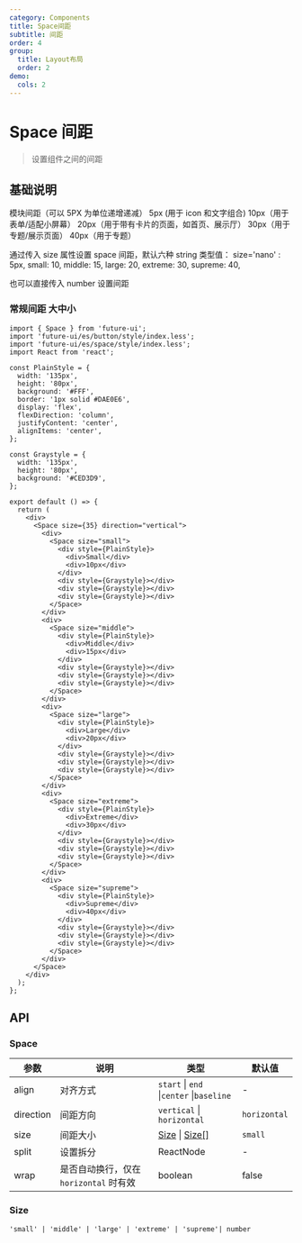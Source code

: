 ```yaml
---
category: Components
title: Space间距
subtitle: 间距
order: 4
group:
  title: Layout布局
  order: 2
demo:
  cols: 2
---
```


# Space 间距

> 设置组件之间的间距

## 基础说明

模块间距（可以 5PX 为单位递增递减）
5px (用于 icon 和文字组合)
10px（用于表单/适配小屏幕）
20px（用于带有卡片的页面，如首页、展示厅）
30px（用于专题/展示页面）
40px（用于专题）

通过传入 size 属性设置 space 间距，默认六种 string 类型值：
size='nano' : 5px,
small: 10,
middle: 15,
large: 20,
extreme: 30,
supreme: 40,

也可以直接传入 number 设置间距

### 常规间距 大中小

```tsx
import { Space } from 'future-ui';
import 'future-ui/es/button/style/index.less';
import 'future-ui/es/space/style/index.less';
import React from 'react';

const PlainStyle = {
  width: '135px',
  height: '80px',
  background: '#FFF',
  border: '1px solid #DAE0E6',
  display: 'flex',
  flexDirection: 'column',
  justifyContent: 'center',
  alignItems: 'center',
};

const Graystyle = {
  width: '135px',
  height: '80px',
  background: '#CED3D9',
};

export default () => {
  return (
    <div>
      <Space size={35} direction="vertical">
        <div>
          <Space size="small">
            <div style={PlainStyle}>
              <div>Small</div>
              <div>10px</div>
            </div>
            <div style={Graystyle}></div>
            <div style={Graystyle}></div>
            <div style={Graystyle}></div>
          </Space>
        </div>
        <div>
          <Space size="middle">
            <div style={PlainStyle}>
              <div>Middle</div>
              <div>15px</div>
            </div>
            <div style={Graystyle}></div>
            <div style={Graystyle}></div>
            <div style={Graystyle}></div>
          </Space>
        </div>
        <div>
          <Space size="large">
            <div style={PlainStyle}>
              <div>Large</div>
              <div>20px</div>
            </div>
            <div style={Graystyle}></div>
            <div style={Graystyle}></div>
            <div style={Graystyle}></div>
          </Space>
        </div>
        <div>
          <Space size="extreme">
            <div style={PlainStyle}>
              <div>Extreme</div>
              <div>30px</div>
            </div>
            <div style={Graystyle}></div>
            <div style={Graystyle}></div>
            <div style={Graystyle}></div>
          </Space>
        </div>
        <div>
          <Space size="supreme">
            <div style={PlainStyle}>
              <div>Supreme</div>
              <div>40px</div>
            </div>
            <div style={Graystyle}></div>
            <div style={Graystyle}></div>
            <div style={Graystyle}></div>
          </Space>
        </div>
      </Space>
    </div>
  );
};
```

## API

### Space

| 参数      | 说明                                   | 类型                                     | 默认值       |
| --------- | -------------------------------------- | ---------------------------------------- | ------------ |
| align     | 对齐方式                               | `start` \| `end` \|`center` \|`baseline` | -            |
| direction | 间距方向                               | `vertical` \| `horizontal`               | `horizontal` |
| size      | 间距大小                               | [Size](#Size) \| [Size\[\]](#Size)       | `small`      |
| split     | 设置拆分                               | ReactNode                                | -            |
| wrap      | 是否自动换行，仅在 `horizontal` 时有效 | boolean                                  | false        |

### Size

`'small' | 'middle' | 'large' | 'extreme' | 'supreme'| number`
